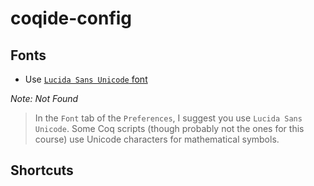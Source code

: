 # coqide-config

## Fonts

- Use [`Lucida Sans Unicode` font](https://www.cs.princeton.edu/courses/archive/fall10/cos441/install.html)

*Note: Not Found*

> In the `Font` tab of the `Preferences`, I suggest you use `Lucida Sans Unicode`. 
Some Coq scripts (though probably not the ones for this course)
use Unicode characters for mathematical symbols.

## Shortcuts
